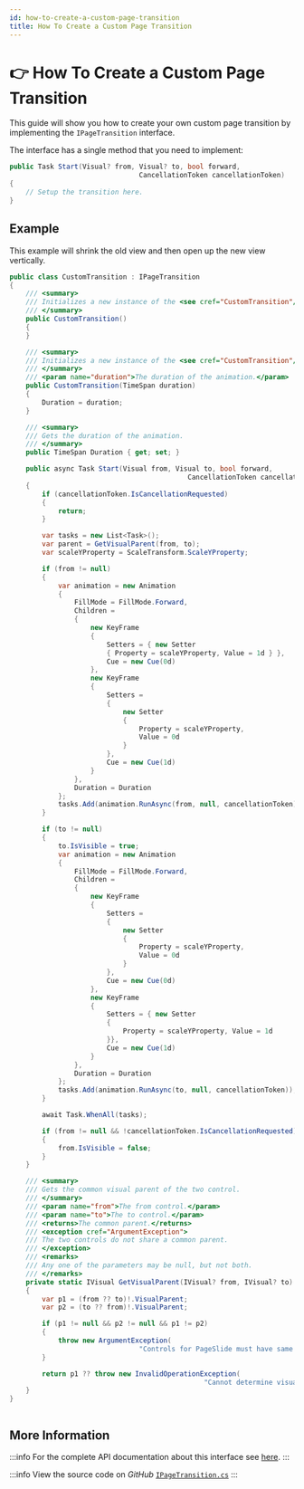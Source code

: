 ```yaml
---
id: how-to-create-a-custom-page-transition
title: How To Create a Custom Page Transition
---
```



# 👉 How To Create a Custom Page Transition

This guide will show you how to create your own custom page transition by implementing the `IPageTransition` interface.

The interface has a single method that you need to implement:

```csharp
public Task Start(Visual? from, Visual? to, bool forward, 
                                CancellationToken cancellationToken)
{
    // Setup the transition here.
}
```

## Example

This example will shrink the old view and then open up the new view vertically.

```csharp
public class CustomTransition : IPageTransition
{
    /// <summary>
    /// Initializes a new instance of the <see cref="CustomTransition"/> class.
    /// </summary>
    public CustomTransition()
    {
    }

    /// <summary>
    /// Initializes a new instance of the <see cref="CustomTransition"/> class.
    /// </summary>
    /// <param name="duration">The duration of the animation.</param>
    public CustomTransition(TimeSpan duration)
    {
        Duration = duration;
    }

    /// <summary>
    /// Gets the duration of the animation.
    /// </summary>
    public TimeSpan Duration { get; set; }

    public async Task Start(Visual from, Visual to, bool forward, 
                                            CancellationToken cancellationToken)
    {
        if (cancellationToken.IsCancellationRequested)
        {
            return;
        }

        var tasks = new List<Task>();
        var parent = GetVisualParent(from, to);
        var scaleYProperty = ScaleTransform.ScaleYProperty;

        if (from != null)
        {
            var animation = new Animation
            {
                FillMode = FillMode.Forward,
                Children =
                {
                    new KeyFrame
                    {
                        Setters = { new Setter 
                        { Property = scaleYProperty, Value = 1d } },
                        Cue = new Cue(0d)
                    },
                    new KeyFrame
                    {
                        Setters =
                        {
                            new Setter
                            {
                                Property = scaleYProperty,
                                Value = 0d
                            }
                        },
                        Cue = new Cue(1d)
                    }
                },
                Duration = Duration
            };
            tasks.Add(animation.RunAsync(from, null, cancellationToken));
        }

        if (to != null)
        {
            to.IsVisible = true;
            var animation = new Animation
            {
                FillMode = FillMode.Forward,
                Children =
                {
                    new KeyFrame
                    {
                        Setters =
                        {
                            new Setter
                            {
                                Property = scaleYProperty,
                                Value = 0d
                            }
                        },
                        Cue = new Cue(0d)
                    },
                    new KeyFrame
                    {
                        Setters = { new Setter 
                        { 
                            Property = scaleYProperty, Value = 1d 
                        }},
                        Cue = new Cue(1d)
                    }
                },
                Duration = Duration
            };
            tasks.Add(animation.RunAsync(to, null, cancellationToken));
        }

        await Task.WhenAll(tasks);

        if (from != null && !cancellationToken.IsCancellationRequested)
        {
            from.IsVisible = false;
        }
    }

    /// <summary>
    /// Gets the common visual parent of the two control.
    /// </summary>
    /// <param name="from">The from control.</param>
    /// <param name="to">The to control.</param>
    /// <returns>The common parent.</returns>
    /// <exception cref="ArgumentException">
    /// The two controls do not share a common parent.
    /// </exception>
    /// <remarks>
    /// Any one of the parameters may be null, but not both.
    /// </remarks>
    private static IVisual GetVisualParent(IVisual? from, IVisual? to)
    {
        var p1 = (from ?? to)!.VisualParent;
        var p2 = (to ?? from)!.VisualParent;

        if (p1 != null && p2 != null && p1 != p2)
        {
            throw new ArgumentException(
                                "Controls for PageSlide must have same parent.");
        }

        return p1 ?? throw new InvalidOperationException(
                                                "Cannot determine visual parent.");
    }
}
```

<img src='/img/gitbook-import/assets/TransitioningContentControl\_03.webp' alt=''/>

## More Information

:::info
For the complete API documentation about this interface see [here](http://reference.avaloniaui.net/api/Avalonia.Animation/IPageTransition/).
:::

:::info
View the source code on _GitHub_ [`IPageTransition.cs`](https://github.com/AvaloniaUI/Avalonia/blob/master/src/Avalonia.Base/Animation/IPageTransition.cs)
:::

